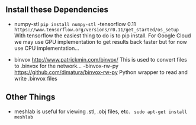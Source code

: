 ## Install these Dependencies
- numpy-stl ```pip install numpy-stl```
-tensorflow 0.11 ```https://www.tensorflow.org/versions/r0.11/get_started/os_setup ```
With tensorflow the easiest thing to do is to pip install. For Google Cloud we may use GPU implementation to get results back faster but for now use CPU implementation...

- binvox http://www.patrickmin.com/binvox/
This is used to convert files to .binvox for the network...
-binvox-rw-py https://github.com/dimatura/binvox-rw-py
Python wrapper to read and write .binvox files

## Other Things
- meshlab is useful for viewing .stl, .obj files, etc. ``` sudo apt-get install meshlab```

